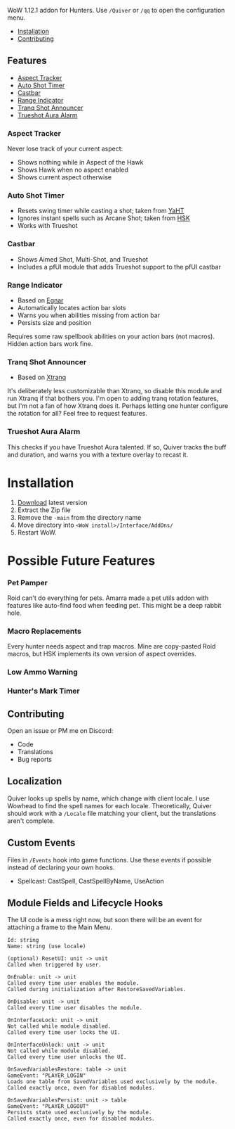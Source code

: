 WoW 1.12.1 addon for Hunters. Use `/Quiver` or `/qq` to open the configuration menu.

- [Installation](#installation)
- [Contributing](#contributing)

## Features
- [Aspect Tracker](#aspect-tracker)
- [Auto Shot Timer](#auto-shot-timer)
- [Castbar](#castbar)
- [Range Indicator](#range-indicator)
- [Tranq Shot Announcer](#tranq-shot-announcer)
- [Trueshot Aura Alarm](#trueshot-aura-alarm)

### Aspect Tracker
Never lose track of your current aspect:
- Shows nothing while in Aspect of the Hawk
- Shows Hawk when no aspect enabled
- Shows current aspect otherwise

### Auto Shot Timer
- Resets swing timer while casting a shot; taken from [YaHT](https://github.com/Aviana/YaHT/tree/1.12.1)
- Ignores instant spells such as Arcane Shot; taken from [HSK](https://github.com/anstellaire/HunterSwissKnife)
- Works with Trueshot

### Castbar
- Shows Aimed Shot, Multi-Shot, and Trueshot
- Includes a pfUI module that adds Trueshot support to the pfUI castbar

### Range Indicator
- Based on [Egnar](https://github.com/Medeah/Egnar)
- Automatically locates action bar slots
- Warns you when abilities missing from action bar
- Persists size and position

Requires some raw spellbook abilities on your action bars (not macros). Hidden action bars work fine.

### Tranq Shot Announcer
- Based on [Xtranq](https://github.com/unknauwn/XTranqManager/tree/master)

It's deliberately less customizable than Xtranq, so disable this module and run Xtranq if that bothers you. I'm open to adding tranq rotation features, but I'm not a fan of how Xtranq does it. Perhaps letting one hunter configure the rotation for all? Feel free to request features.

### Trueshot Aura Alarm
This checks if you have Trueshot Aura talented. If so, Quiver tracks the buff and duration, and warns you with a texture overlay to recast it.

# Installation
1. [Download](https://github.com/SabineWren/Quiver/releases) latest version
2. Extract the Zip file
3. Remove the `-main` from the directory name
4. Move directory into `<WoW install>/Interface/AddOns/`
5. Restart WoW.

# Possible Future Features
### Pet Pamper
Roid can't do everything for pets. Amarra made a pet utils addon with features like auto-find food when feeding pet. This might be a deep rabbit hole.

### Macro Replacements
Every hunter needs aspect and trap macros. Mine are copy-pasted Roid macros, but HSK implements its own version of aspect overrides.

### Low Ammo Warning

### Hunter's Mark Timer

## Contributing
Open an issue or PM me on Discord:
- Code
- Translations
- Bug reports

## Localization
Quiver looks up spells by name, which change with client locale. I use Wowhead to find the spell names for each locale. Theoretically, Quiver should work with a `/Locale` file matching your client, but the translations aren't complete.

## Custom Events
Files in `/Events` hook into game functions. Use these events if possible instead of declaring your own hooks.
- Spellcast: CastSpell, CastSpellByName, UseAction

## Module Fields and Lifecycle Hooks
The UI code is a mess right now, but soon there will be an event for attaching a frame to the Main Menu.
```
Id: string
Name: string (use locale)

(optional) ResetUI: unit -> unit
Called when triggered by user.

OnEnable: unit -> unit
Called every time user enables the module.
Called during initialization after RestoreSavedVariables.

OnDisable: unit -> unit
Called every time user disables the module.

OnInterfaceLock: unit -> unit
Not called while module disabled.
Called every time user locks the UI.

OnInterfaceUnlock: unit -> unit
Not called while module disabled.
Called every time user unlocks the UI.

OnSavedVariablesRestore: table -> unit
GameEvent: "PLAYER_LOGIN"
Loads one table from SavedVariables used exclusively by the module.
Called exactly once, even for disabled modules.

OnSavedVariablesPersist: unit -> table
GameEvent: "PLAYER_LOGOUT"
Persists state used exclusively by the module.
Called exactly once, even for disabled modules.
```
